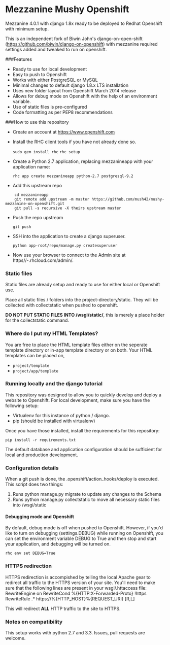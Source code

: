 Mezzanine Mushy Openshift
===

Mezzanine 4.0.1 with django 1.8x ready to be deployed to Redhat Openshift with minimum setup.

This is an independent fork of Biwin John's django-on-open-shift (https://github.com/biwin/django-on-openshift) with mezzanine required settings added and tweaked to run on openshift.

###Features
* Ready to use for local development
* Easy to push to Openshift
* Works with  either PostgreSQL or MySQL
* Minimal changes to default django 1.8.x LTS installation
* Uses new folder layout from Openshift March 2014 release
* Allows for debug mode on Openshift with the help of an environment variable.
* Use of static files is pre-configured
* Code formatting as per PEP8 recommendations


###How to use this repository
- Create an account at https://www.openshift.com
- Install the RHC client tools if you have not already done so.


    `sudo gem install rhc`
    `rhc setup`


- Create a Python 2.7 application, replacing mezzanineapp with your application name:


    `rhc app create mezzanineapp python-2.7 postgresql-9.2`

- Add this upstream repo

```
    cd mezzanineapp
    git remote add upstream -m master https://github.com/mush42/mushy-mezzanine-on-openshift.git
    git pull -s recursive -X theirs upstream master
```


- Push the repo upstream


    `git push`

- SSH into the application to create a django superuser.


    `python app-root/repo/manage.py createsuperuser`


- Now use your browser to connect to the Admin site at https//<your-app-name>-<your-user-name>.rhcloud.com/admin/.

### Static files
Static files are already setup and ready to use for either local or Openshift use. 

Place all static files / folders into the project-directory/static.  They will be collected with collectstatic when 
pushed to openshift.

**DO NOT PUT STATIC FILES INTO /wsgi/static/**, this is merely a place holder for the collectstatic command.

### Where do I put my HTML Templates?
You are free to place the HTML template files either on the seperate template directory or in-app template directory or
 on both.
Your HTML templates can be placed on,

 * `project/template`
 * `project/app/template`


### Running locally and the django tutorial
This repository was designed to allow you to quickly develop and deploy a website to Openshift.  For local development, make sure you have the following setup:

- Virtualenv for this instance of python / django.
- pip (should be installed with virtualenv)

Once you have those installed, install the requirements for this repository:


    pip install -r requirements.txt


The default database and application configuration should be sufficient for local and production development.

### Configuration details
When a git push is done, the .openshift/action_hooks/deploy is executed.  This script does two things:

1.  Runs python manage.py migrate to update any changes to the Schema
2.  Runs python manage.py collectstatic to move all necessary static files into /wsgi/static

#### Debugging mode and Openshift
By default, debug mode is off when pushed to Openshift.  However, if you'd like to turn on debugging (settings.DEBUG) while running on Openshift, you can set the environment variable DEBUG to True and then stop and start your application, and debugging will be turned on.

    rhc env set DEBUG=True

### HTTPS redirection
HTTPS redirection is accompished by telling the local Apache gear to redirect all traffic to the HTTPS version of your site.  You'll need to make sure that the following lines are present in your wsgi/.httaccess file:
    RewriteEngine on
    RewriteCond %{HTTP:X-Forwarded-Proto} !https
    RewriteRule .* https://%{HTTP_HOST}%{REQUEST_URI} [R,L]  


This will redirect **ALL** HTTP traffic to the site to HTTPS.

### Notes on compatibility
This setup works with python 2.7 and 3.3. Issues, pull requests are welcome.

